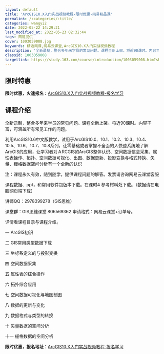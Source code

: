 ```yaml
---
layout: default
title: 'ArcGIS10.X入门实战视频教程-限时优惠-网易精品课'
permalink: /:categories/:title/
categories: wangyi2
date: 2022-05-22 14:29:21
last_modified_at: 2022-05-23 02:32:44
tags: 网易提供
cover: 1003059008.jpg
keywords: 精选网课,网易云课堂,ArcGIS10.X入门实战视频教程
description: '全新录制，整合多年来学员的常见问题。课程全新上架。将近90课时。内容丰富，可涵盖所有常见工作的问题。利用ArcGIS10'
classid: 1003059008
targetlink: https://study.163.com/course/introduction/1003059008.htm?share=1&shareId=1025206652&utm_campaign=share&utm_medium=iphoneShare&utm_source=&utm_u=1025206652
---
```


## 限时特惠

**限时优惠，火速报名**：[ArcGIS10.X入门实战视频教程-报名学习](https://study.163.com/course/introduction/1003059008.htm?share=1&shareId=1025206652&utm_campaign=share&utm_medium=iphoneShare&utm_source=&utm_u=1025206652)

## 课程介绍

全新录制，整合多年来学员的常见问题。课程全新上架。将近90课时。内容丰富，可涵盖所有常见工作的问题。



利用ArcGIS10.6中文版教学，试用于ArcGIS10.0、10.1、10.2、10.3、10.4、10.5、10.6、10.7、10.8系列，让零基础或者掌握不全面的人快速系统地了解ArcGIS的应用，让学习者对ＡRCGIS的ArcGIS整体认识、空间数据信息采集、属性表操作、拓扑、空间数据可视化、出图、数据更新、投影变换与格式转换、矢量、栅格数据空间分析有一个全新的认识

注：课程永久有效，随到随学，提供课程问题的解答。发票请咨询网易云课堂客服

课程数据、ppt，和常用软件包版本下载。在课时4 参考材料处下载。（数据请在电脑网页端下载）

讲师QQ：2978399278（GIS思维）

课堂群：GIS思维课堂 806569362 申请格式：网易云课堂+订单号。

详情看课程目录与课程介绍。

一  ArcGIS初识 

二  GIS常用类型数据下载

三  坐标系定义的与投影变换

四  空间数据采集

五  属性表的综合操作

六  拓扑综合应用

七  空间数据可视化与地图制图

八  数据的更新与变化

九  数据格式与类型的转换

十  矢量数据的空间分析

十一  栅格数据的空间分析

**限时优惠，报名地址**：[ArcGIS10.X入门实战视频教程-报名学习](https://study.163.com/course/introduction/1003059008.htm?share=1&shareId=1025206652&utm_campaign=share&utm_medium=iphoneShare&utm_source=&utm_u=1025206652)

